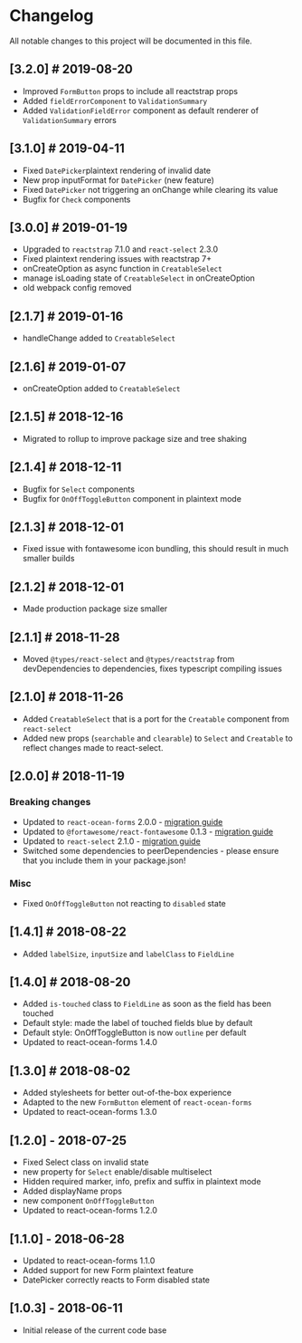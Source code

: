 # Changelog
All notable changes to this project will be documented in this file.

## [3.2.0] # 2019-08-20
- Improved `FormButton` props to include all reactstrap props
- Added `fieldErrorComponent` to `ValidationSummary`
- Added `ValidationFieldError` component as default renderer of `ValidationSummary` errors

## [3.1.0] # 2019-04-11
- Fixed `DatePicker`plaintext rendering of invalid date
- New prop inputFormat for `DatePicker` (new feature)
- Fixed `DatePicker` not triggering an onChange while clearing its value
- Bugfix for `Check` components

## [3.0.0] # 2019-01-19
- Upgraded to `reactstrap` 7.1.0 and `react-select` 2.3.0
- Fixed plaintext rendering issues with reactstrap 7+
- onCreateOption as async function in `CreatableSelect`
- manage isLoading state of `CreatableSelect` in onCreateOption
- old webpack config removed

## [2.1.7] # 2019-01-16
- handleChange added to `CreatableSelect`

## [2.1.6] # 2019-01-07
- onCreateOption added to `CreatableSelect`

## [2.1.5] # 2018-12-16
- Migrated to rollup to improve package size and tree shaking

## [2.1.4] # 2018-12-11
- Bugfix for `Select` components
- Bugfix for `OnOffToggleButton` component in plaintext mode

## [2.1.3] # 2018-12-01
- Fixed issue with fontawesome icon bundling, this should result in much smaller builds

## [2.1.2] # 2018-12-01
- Made production package size smaller

## [2.1.1] # 2018-11-28
- Moved `@types/react-select` and `@types/reactstrap` from devDependencies to dependencies, fixes typescript compiling issues

## [2.1.0] # 2018-11-26
- Added `CreatableSelect` that is a port for the `Creatable` component from `react-select`
- Added new props (`searchable` and `clearable`) to `Select` and `Creatable` to reflect changes made to react-select.

## [2.0.0] # 2018-11-19
### Breaking changes
- Updated to `react-ocean-forms` 2.0.0 - [migration guide](https://github.com/environment-agency-austria/react-ocean-forms#upgrading-from-react-ocean-forms-1xx-to-200)
- Updated to `@fortawesome/react-fontawesome` 0.1.3 - [migration guide](https://github.com/FortAwesome/react-fontawesome/blob/master/UPGRADING.md)
- Updated to `react-select` 2.1.0 - [migration guide](https://react-select.com/upgrade-guide)
- Switched some dependencies to peerDependencies - please ensure that you include them in your package.json!

### Misc
- Fixed `OnOffToggleButton` not reacting to `disabled` state

## [1.4.1] # 2018-08-22
- Added `labelSize`, `inputSize` and `labelClass` to `FieldLine`

## [1.4.0] # 2018-08-20
- Added `is-touched` class to `FieldLine` as soon as the field has been touched
- Default style: made the label of touched fields blue by default
- Default style: OnOffToggleButton is now `outline` per default
- Updated to react-ocean-forms 1.4.0

## [1.3.0] # 2018-08-02
- Added stylesheets for better out-of-the-box experience
- Adapted to the new `FormButton` element of `react-ocean-forms`
- Updated to react-ocean-forms 1.3.0

## [1.2.0] - 2018-07-25
- Fixed Select class on invalid state
- new property for `Select` enable/disable multiselect
- Hidden required marker, info, prefix and suffix in plaintext mode
- Added displayName props
- new component `OnOffToggleButton`
- Updated to react-ocean-forms 1.2.0

## [1.1.0] - 2018-06-28
- Updated to react-ocean-forms 1.1.0
- Added support for new Form plaintext feature
- DatePicker correctly reacts to Form disabled state

## [1.0.3] - 2018-06-11
- Initial release of the current code base
